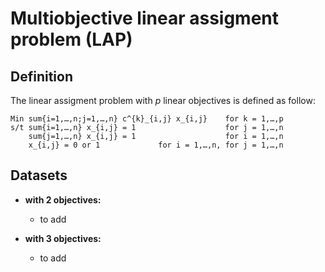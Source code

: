 # Multiobjective linear assigment problem (LAP)
	
## Definition

The linear assigment problem with $`p`$ linear objectives is defined as follow:

    Min sum{i=1,…,n;j=1,…,n} c^{k}_{i,j} x_{i,j}    for k = 1,…,p
    s/t sum{i=1,…,n} x_{i,j} = 1                    for j = 1,…,n
        sum{j=1,…,n} x_{i,j} = 1                    for i = 1,…,n
        x_{i,j} = 0 or 1             for i = 1,…,n, for j = 1,…,n
        
## Datasets 

+ **with 2 objectives:**

    - to add                                                    


+ **with 3 objectives:**

    - to add